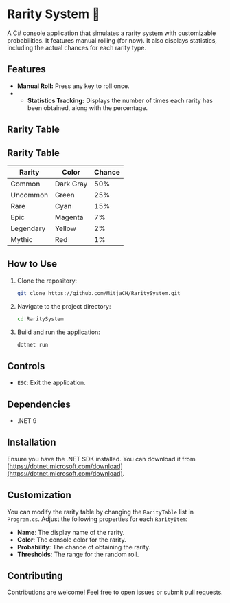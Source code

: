# Rarity System 🎲

A C# console application that simulates a rarity system with customizable probabilities. It features manual rolling (for now). It also displays statistics, including the actual chances for each rarity type.

## Features
- **Manual Roll:** Press any key to roll once.
- - **Statistics Tracking:** Displays the number of times each rarity has been obtained, along with the percentage.

## Rarity Table

## Rarity Table
| Rarity    | Color          | Chance |
|-----------|----------------|--------|
| Common    | Dark Gray      | 50%    |
| Uncommon  | Green          | 25%    |
| Rare      | Cyan           | 15%    |
| Epic      | Magenta        | 7%     |
| Legendary | Yellow         | 2%     |
| Mythic    | Red            | 1%     |

## How to Use

1. Clone the repository:
    ```sh
    git clone https://github.com/MitjaCH/RaritySystem.git
    ```
2. Navigate to the project directory:
    ```sh
    cd RaritySystem
    ```
3. Build and run the application:
    ```sh
    dotnet run
    ```

## Controls
   - `ESC`: Exit the application.

## Dependencies
- .NET 9

## Installation
Ensure you have the .NET SDK installed. You can download it from [https://dotnet.microsoft.com/download](https://dotnet.microsoft.com/download).

## Customization
You can modify the rarity table by changing the `RarityTable` list in `Program.cs`. Adjust the following properties for each `RarityItem`:
- **Name**: The display name of the rarity.
- **Color**: The console color for the rarity.
- **Probability**: The chance of obtaining the rarity.
- **Thresholds**: The range for the random roll.

## Contributing
Contributions are welcome! Feel free to open issues or submit pull requests.
